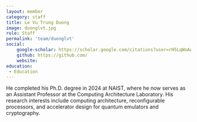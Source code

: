 ```yaml
---
layout: member
category: staff
title: Le Vu Trung Duong
image: duonglvt.jpg
role: Staff
permalink: 'team/duonglvt'
social:
    google-scholar: https://scholar.google.com/citations?user=rH5LqWoAAAAJ&hl=en
    github: https://github.com/
    website: 
education:
 - Education
---
```

He completed his Ph.D. degree in 2024 at NAIST, where he now serves as an Assistant Professor at the Computing Architecture Laboratory. His research interests include computing architecture, reconfigurable processors, and accelerator design for quantum emulators and cryptography.